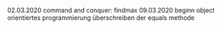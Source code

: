 02.03.2020
command and conquer: findmax
09.03.2020
beginn object orientiertes programmierung
überschreiben der equals methode
